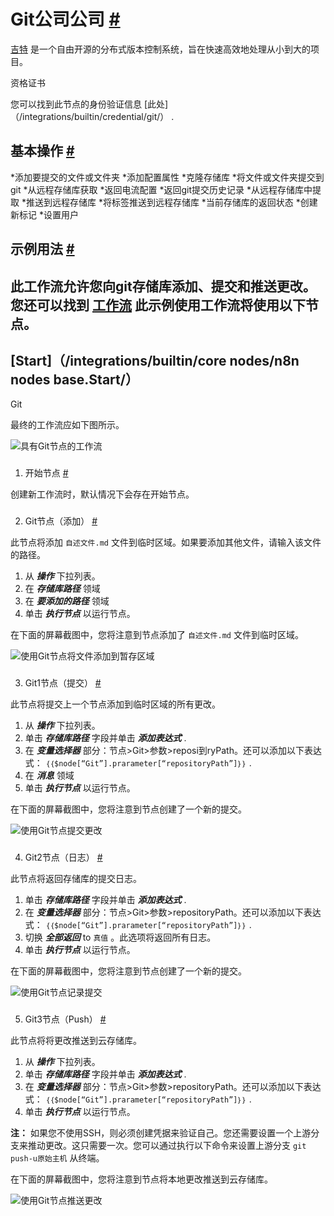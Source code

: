 


 Git公司公司
 [#](#git "永久链接")
=================================



[吉特](https://git-scm.com/) 
 是一个自由开源的分布式版本控制系统，旨在快速高效地处理从小到大的项目。
 




 资格证书
 



 您可以找到此节点的身份验证信息
 [此处]（/integrations/builtin/credential/git/）
 .
 




 基本操作
 [#](#基本操作 "永久链接")
-----------------------------------------------------------


*添加要提交的文件或文件夹
*添加配置属性
*克隆存储库
*将文件或文件夹提交到git
*从远程存储库获取
*返回电流配置
*返回git提交历史记录
*从远程存储库中提取
*推送到远程存储库
*将标签推送到远程存储库
*当前存储库的返回状态
*创建新标记
*设置用户



 示例用法
 [#](#示例用法 "永久链接")
-----------------------------------------------------



 此工作流允许您向git存储库添加、提交和推送更改。您还可以找到
 [工作流](https://n8n.io/workflows/1115) 
 此示例使用工作流将使用以下节点。
-
 [Start]（/integrations/builtin/core nodes/n8n nodes base.Start/）
 -
 Git




 最终的工作流应如下图所示。
 



![具有Git节点的工作流](https://d33wubrfki0l68.cloudfront.net/ae1db182c77316ea0a459759616ffdb20f88ce4a/24e2a/_images/integrations/builtin/core-nodes/git/workflow.png)



### 
 1. 开始节点
 [#](#1-start-node "永久链接")



 创建新工作流时，默认情况下会存在开始节点。
 


### 
 2. Git节点（添加）
 [#](#2-git-node-add "永久链接")



 此节点将添加
 `自述文件.md`
 文件到临时区域。如果要添加其他文件，请输入该文件的路径。
 


1. 从
 ***操作***
 下拉列表。
2. 在
 ***存储库路径***
 领域
3. 在
 ***要添加的路径***
 领域
4. 单击
 ***执行节点***
 以运行节点。



 在下面的屏幕截图中，您将注意到节点添加了
 `自述文件.md`
 文件到临时区域。
 



![使用Git节点将文件添加到暂存区域](https://d33wubrfki0l68.cloudfront.net/9fa2b3ccfd063e95e16e5efe34b84b5b888a3019/2fc1b/_images/integrations/builtin/core-nodes/git/git_node.png)



### 
 3. Git1节点（提交）
 [#](#3-git1-node-commit "永久链接")



 此节点将提交上一个节点添加到临时区域的所有更改。
 


1. 从
 ***操作***
 下拉列表。
2. 单击
 ***存储库路径***
 字段并单击
 ***添加表达式***
 .
3. 在
 ***变量选择器***
 部分：节点>Git>参数>reposi到ryPath。还可以添加以下表达式：
 `｛｛$node[“Git”].prarameter[“repositoryPath”]｝｝`
 .
4. 在
 ***消息***
 领域
5. 单击
 ***执行节点***
 以运行节点。



 在下面的屏幕截图中，您将注意到节点创建了一个新的提交。
 



![使用Git节点提交更改](https://d33wubrfki0l68.cloudfront.net/5eaf47cf5d3c04c5033ed4dbfb0494f8cb0dda5c/cf987/_images/integrations/builtin/core-nodes/git/git1_node.png)



### 
 4. Git2节点（日志）
 [#](#4-git2-node-log "永久链接")



 此节点将返回存储库的提交日志。
 


1. 单击
 ***存储库路径***
 字段并单击
 ***添加表达式***
 .
2. 在
 ***变量选择器***
 部分：节点>Git>参数>repositoryPath。还可以添加以下表达式：
 `｛｛$node[“Git”].prarameter[“repositoryPath”]｝｝`
 .
3. 切换
 ***全部返回***
 to
 `真值`
 。此选项将返回所有日志。
4. 单击
 ***执行节点***
 以运行节点。



 在下面的屏幕截图中，您将注意到节点创建了一个新的提交。
 



![使用Git节点记录提交](https://d33wubrfki0l68.cloudfront.net/1ebb783796c48e3dc00923fa58696fc399780b27/482d0/_images/integrations/builtin/core-nodes/git/git2_node.png)



### 
 5. Git3节点（Push）
 [#](#5-git3-node-push "永久链接")



 此节点将将更改推送到云存储库。
 


1. 从
 ***操作***
 下拉列表。
2. 单击
 ***存储库路径***
 字段并单击
 ***添加表达式***
 .
3. 在
 ***变量选择器***
 部分：节点>Git>参数>repositoryPath。还可以添加以下表达式：
 `｛｛$node[“Git”].prarameter[“repositoryPath”]｝｝`
 .
4. 单击
 ***执行节点***
 以运行节点。



**注：**
 如果您不使用SSH，则必须创建凭据来验证自己。您还需要设置一个上游分支来推动更改。这只需要一次。您可以通过执行以下命令来设置上游分支
 `git push-u原始主机`
 从终端。
 



 在下面的屏幕截图中，您将注意到节点将本地更改推送到云存储库。
 



![使用Git节点推送更改](https://d33wubrfki0l68.cloudfront.net/f17f3627a74cacfb01ec1908d813863c03eaa879/eff1d/_images/integrations/builtin/core-nodes/git/git3_node.png)





